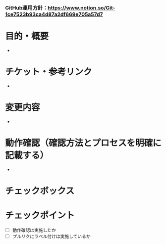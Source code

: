 ### GitHub運用方針：https://www.notion.so/Git-1ce7523b93ca4d87a2df669e705a57d7

# 目的・概要
 - 

# チケット・参考リンク
 - 

# 変更内容
 - 

# 動作確認（確認方法とプロセスを明確に記載する）
 - 

# チェックボックス
# チェックポイント
- [ ] 動作確認は実施したか
- [ ] プルリクにラベル付けは実施しているか
